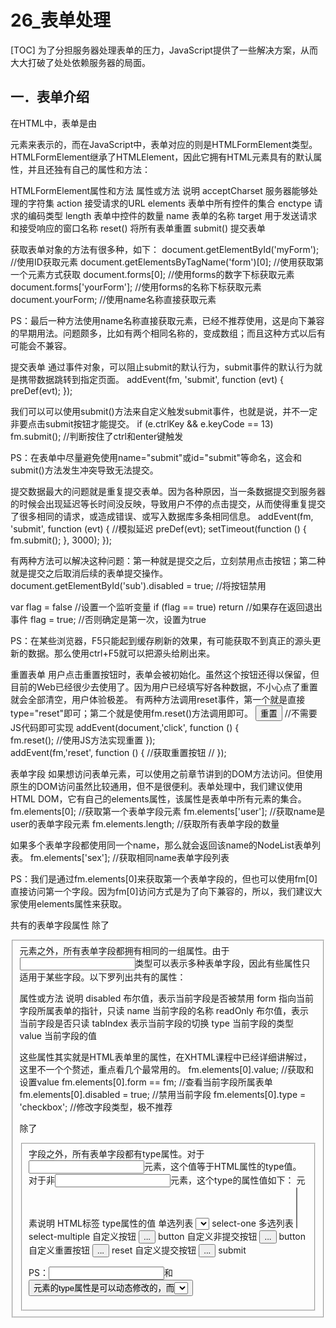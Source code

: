 # 26_表单处理
[TOC]
为了分担服务器处理表单的压力，JavaScript提供了一些解决方案，从而大大打破了处处依赖服务器的局面。 

## 一．表单介绍
在HTML中，表单是由<form>元素来表示的，而在JavaScript中，表单对应的则是HTMLFormElement类型。HTMLFormElement继承了HTMLElement，因此它拥有HTML元素具有的默认属性，并且还独有自己的属性和方法：

HTMLFormElement属性和方法
属性或方法	说明
acceptCharset	服务器能够处理的字符集
action	接受请求的URL
elements	表单中所有控件的集合
enctype	请求的编码类型
length	表单中控件的数量
name	表单的名称
target	用于发送请求和接受响应的窗口名称
reset()	将所有表单重置
submit()	提交表单

获取表单<form>对象的方法有很多种，如下：
document.getElementById('myForm');			//使用ID获取<form>元素
document.getElementsByTagName('form')[0];	//使用获取第一个元素方式获取	
document.forms[0];							//使用forms的数字下标获取元素
document.forms['yourForm'];					//使用forms的名称下标获取元素
document.yourForm;						//使用name名称直接获取元素

PS：最后一种方法使用name名称直接获取元素，已经不推荐使用，这是向下兼容的早期用法。问题颇多，比如有两个相同名称的，变成数组；而且这种方式以后有可能会不兼容。

提交表单
通过事件对象，可以阻止submit的默认行为，submit事件的默认行为就是携带数据跳转到指定页面。
	addEvent(fm, 'submit', function (evt) {
		preDef(evt);
	});

我们可以可以使用submit()方法来自定义触发submit事件，也就是说，并不一定非要点击submit按钮才能提交。
if (e.ctrlKey && e.keyCode == 13) fm.submit();	//判断按住了ctrl和enter键触发

PS：在表单中尽量避免使用name="submit"或id="submit"等命名，这会和submit()方法发生冲突导致无法提交。

提交数据最大的问题就是重复提交表单。因为各种原因，当一条数据提交到服务器的时候会出现延迟等长时间没反映，导致用户不停的点击提交，从而使得重复提交了很多相同的请求，或造成错误、或写入数据库多条相同信息。
	addEvent(fm, 'submit', function (evt) {			//模拟延迟
		preDef(evt);
		setTimeout(function () {
			fm.submit();
		}, 3000);
	});

有两种方法可以解决这种问题：第一种就是提交之后，立刻禁用点击按钮；第二种就是提交之后取消后续的表单提交操作。
document.getElementById('sub').disabled = true;	//将按钮禁用

var flag = false							//设置一个监听变量
if (flag == true) return						//如果存在返回退出事件
flag = true;								//否则确定是第一次，设置为true

PS：在某些浏览器，F5只能起到缓存刷新的效果，有可能获取不到真正的源头更新的数据。那么使用ctrl+F5就可以把源头给刷出来。

重置表单
用户点击重置按钮时，表单会被初始化。虽然这个按钮还得以保留，但目前的Web已经很少去使用了。因为用户已经填写好各种数据，不小心点了重置就会全部清空，用户体验极差。
有两种方法调用reset事件，第一个就是直接type="reset"即可；第二个就是使用fm.reset()方法调用即可。
<input type="reset" value="重置" />			//不需要JS代码即可实现
	addEvent(document,'click', function () {		
		fm.reset();							//使用JS方法实现重置
	});			
addEvent(fm,'reset', function () {				//获取重置按钮
//
});								

表单字段
如果想访问表单元素，可以使用之前章节讲到的DOM方法访问。但使用原生的DOM访问虽然比较通用，但不是很便利。表单处理中，我们建议使用HTML DOM，它有自己的elements属性，该属性是表单中所有元素的集合。
fm.elements[0];							//获取第一个表单字段元素
fm.elements['user'];							//获取name是user的表单字段元素
fm.elements.length;							//获取所有表单字段的数量

如果多个表单字段都使用同一个name，那么就会返回该name的NodeList表单列表。
fm.elements['sex'];							//获取相同name表单字段列表		

PS：我们是通过fm.elements[0]来获取第一个表单字段的，但也可以使用fm[0]直接访问第一个字段。因为fm[0]访问方式是为了向下兼容的，所以，我们建议大家使用elements属性来获取。

共有的表单字段属性
除了<fieldset>元素之外，所有表单字段都拥有相同的一组属性。由于<input>类型可以表示多种表单字段，因此有些属性只适用于某些字段。以下罗列出共有的属性：

属性或方法	说明
disabled	布尔值，表示当前字段是否被禁用
form	指向当前字段所属表单的指针，只读
name	当前字段的名称
readOnly	布尔值，表示当前字段是否只读
tabIndex	表示当前字段的切换
type	当前字段的类型
value	当前字段的值

这些属性其实就是HTML表单里的属性，在XHTML课程中已经详细讲解过，这里不一个个赘述，重点看几个最常用的。
fm.elements[0].value;						//获取和设置value
fm.elements[0].form == fm;					//查看当前字段所属表单
fm.elements[0].disabled = true;				//禁用当前字段
fm.elements[0].type = 'checkbox';				//修改字段类型，极不推荐

除了<fieldset>字段之外，所有表单字段都有type属性。对于<input>元素，这个值等于HTML属性的type值。对于非<input>元素，这个type的属性值如下：
元素说明	HTML标签	type属性的值
单选列表	<select>...</select>	select-one
多选列表	<select multiple>...</select>	select-multiple
自定义按钮	<button>...</button>	button
自定义非提交按钮	<button type="button">...</button>	button
自定义重置按钮	<button type="reset">...</button>	reset
自定义提交按钮	<button type="submit">...</button>	submit

PS：<input>和<button>元素的type属性是可以动态修改的，而<select>元素的type属性则是只读的。(在不必要的情况下，建议不修改type)。

共有的表单字段方法
每个表单字段都有两个方法：foucs()和blur()。
方法	说明
focus()	将焦点定位到表单字段里
blur()	从元素中将焦点移走

	fm.elements[0].focus();						//将焦点移入
	fm.elements[0].blur();						//将焦点移出

共有的表单字段事件
表单共有的字段事件有以下三种：
事件名	说明
blur	当字段失去焦点时触发
change	对于<input>和<textarea>元素，在改变value并失去焦点时触发；对于<select>元素，在改变选项时触发
focus	当前字段获取焦点时触发

	addEvent(textField, 'focus', function () {		//缓存blur和change再测试一下
		alert('Lee');
	});

PS：关于blur和change事件的关系，并没有严格的规定。在某些浏览器中，blur事件会先于change事件发生；而在其他浏览器中，则恰好相反。

## 二．文本框脚本
在HTML中，有两种方式来表现文本框：一种是单行文本框<input type="text">，一种是多行文本框<textarea>。虽然<input>在字面上有value值，而<textarea>却没有，但通过都可以通过value获取他们的值。
	var textField = fm.elements[0];
	var areaField = fm.elements[1];
	alert(textField.value + ',' + areaField.value);		//得到value值

PS：使用表单的value是最推荐使用的，它是HTML DOM中的属性，不建议使用标准DOM的方法。也就是说不要使用getAttribute()获取value值。原因很简单，对value属性的修改，不一定会反映在DOM中。

除了value值，还有一个属性对应的是defaultValue，可以得到原本的value值，不会因为值的改变而变化。
alert(textField.defaultValue);					//得到最初的value值

选择文本
使用select()方法，可以将文本框里的文本选中，并且将焦点设置到文本框中。
textField.select();							//选中文本框中的文本

选择部分文本
在使用文本框内容的时候，我们有时要直接选定部分文本，这个行为还没有标准。Firefox的解决方案是：setSelectionRange()方法。这个方法接受两个参数：索引和长度。
textField.setSelectionRange(0,1);						//选择第一个字符
textField.focus();									//焦点移入

	textField.setSelectionRange(0, textField.value.length);		//选择全部
	textField.focus();									//焦点移入	

除了IE，其他浏览器都支持这种写法(IE9+支持)，那么IE想要选择部分文本，可以使用IE的范围操作。
	var range = textField.createTextRange();		//创建一个文本范围对象
	range.collapse(true);						//将指针移到起点
	range.moveStart('character', 0);				//移动起点，character表示逐字移动
	range.moveEnd('character', 1);				//移动终点，同上
	range.select();								//焦点选定

PS：关于IE范围的详细讲解，我们将在今后的课程中继续讨论。并且W3C也有自己的范围。

//选择部分文本实现跨浏览器兼容
function selectText(text, start, stop) {
	if (text.setSelectionRange) {
		text.setSelectionRange(start, stop);
		text.focus();
	} else if (text.createTextRange) {
		var range = text.createTextRange();
		range.collapse(true);
		range.moveStart('character', start);
		range.moveEnd('character', stop - start);		//IE用终点减去起点得到字符数
		range.select();
	}
}

使用select事件，可以选中文本框文本后触发。
	addEvent(textField, 'select', function () {
		alert(this.value);						//IE事件需要传递this才可以这么写
	});

取得选择的文本
如果我们想要取得选择的那个文本，就必须使用一些手段。目前位置，没有任何规范解决这个问题。Firefox为文本框提供了两个属性：selectionStart和selectionEnd。
	addEvent(textField, 'select', function () {
		alert(this.value.substring(this.selectionStart, this.selectionEnd));
	});

除了IE，其他浏览器均支持这两个属性（IE9+已支持）。IE不支持，而提供了另一个方案：selection对象，属于document。这个对象保存着用户在整个文档范围内选择的文本信息。导致我们需要做浏览器兼容。
function getSelectText(text) {
	if (typeof text.selectionStart == 'number') {	//非IE
		return text.value.substring(text.selectionStart, text.selectionEnd);
	} else if (document.selection) {			//IE
		return document.selection.createRange().text;	//获取IE选择的文本
	}
}

PS：有一个最大的问题，就是IE在触发select事件的时候，在选择一个字符后立即触发，而其他浏览器是选择想要的字符释放鼠标键后才触发。所以，如果使用alert()的话，导致跨浏览器的不兼容。我们没有办法让浏览器行为保持统一，但可以通过不去使用alert()来解决。
	addEvent(textField, 'select', function () {
		//alert(getSelectText(this));				//导致用户行为结果不一致
		document.getElementById('box').innerHTML = getSelectText(this);
	});

过滤输入
为了使文本框输入指定的字符，我们必须对输入进的字符进行验证。有一种做法是判断字符是否合法，这是提交后操作的。那么我们还可以在提交前限制某些字符，还过滤输入。
	addEvent(areaField, 'keypress', function (evt) {
		var e = evt || window.event;
		var charCode = getCharCode(evt);			//得到字符编码
		if (!/\d/.test(String.fromCharCode(charCode)) && charCode > 8) {	//条件阻止默认
			preDef(evt);
		}
	});

PS：前半段条件判断只有数字才可以输入，导致常规按键，比如光标键、退格键、删除键等无法使用。部分浏览器比如Firfox，需要解放这些键，而非字符触发的编码均为0；在Safari3之前的浏览器，也会被阻止，而它对应的字符编码全部为8，所以最后就加上charCode > 8的判断即可。
PS：当然，这种过滤还是比较脆落的，我们还希望能够阻止裁剪、复制、粘贴和中文字符输入操作才能真正屏蔽掉这些。

如果要阻止裁剪、复制和粘贴，那么我们可以在剪贴板相关的事件上进行处理，JavaScript提供了六组剪贴板相关的事件：
事件名	说明
copy	在发生复制操作时触发
cut	在发生裁剪操作时触发
paste	在发生粘贴操作时触发
beforecopy	在发生复制操作前触发
beforecut	在发生裁剪操作前触发
beforepaste	在发生粘贴操作前触发

由于剪贴板没有标准，导致不同的浏览器有不同的解释。Safari、Chrome和Firefox中，凡是before前缀的事件，都需要在特定条件下触发。而IE则会在操作时之前触发带before前缀的事件。
如果我们想要禁用裁剪、复制、粘贴，那么只要阻止默认行为即可。
	addEvent(areaField, 'cut', function (evt) {		//阻止裁剪
		preDef(evt);
	});
	addEvent(areaField, 'copy', function (evt) {		//阻止复制
		preDef(evt);
	});
	addEvent(areaField, 'paste', function (evt) {		//阻止粘贴
		preDef(evt);
	});

当我们裁剪和复制的时候，我们可以访问剪贴板里的内容，但问题是FireFox，Opera浏览器不支持访问剪贴板。并且，不同的浏览器也有自己不同的理解。所以，这里我们就不在赘述。

最后一个问题影响到可能会影响输入的因素就是：输入法。我们知道，中文输入法，它的原理是在输入法面板上先存储文本，按下回车就写入英文文本，按下空格就写入中文文本。
有一种解决方案是通过CSS来禁止调出输入法：
style="ime-mode:disabled"					//CSS直接编写
areaField.style.imeMode = 'disabled';			//或在JS里设置也可以

PS：但我们也发先，Chrome浏览器却无法禁止输入法调出。所以，为了解决谷歌浏览器的问题，最好还要使用正则验证已输入的文本。
	addEvent(areaField, 'keyup', function (evt) {		//keyup弹起的时候
		this.value = this.value.replace(/[^\d]/g, '');	//把非数字都替换成空
	});

自动切换焦点
为了增加表单字段的易用性，很多字段在满足一定条件时(比如长度)，就会自动切换到下一个字段上继续填写。
	<input type="text" name="user1" maxlength="1" />	//只能写1个
	<input type="text" name="user2" maxlength="2" />	//只能写2个
	<input type="text" name="user3" maxlength="3" />	//只能写3个

	function tabForward (evt) {						
		var e = evt || window.event;
		var target = getTarget(evt);
		//判断当前长度是否和指定长度一致
		if (target.value.length == target.maxLength) {	
//遍历所有字段
			for (var i =0; i < fm.elements.length; i ++) {
//找到当前字段
				if (fm.elements[i] == target) {
//就把焦点移入下一个
					fm.elements[i + 1].focus();
//中途返回
					return;		
				}
			}
		}
	}

## 三．选择框脚本
选择框是通过<select>和<option>元素创建的，除了通用的一些属性和方法外，HTMLSelectElement类型还提供了如下的属性和方法：
HTMLSelectElement对象
属性/方法	说明
add(new,rel)	插入新元素，并指定位置
multiple	布尔值，是否允许多项选择
options	<option>元素的HTMLColletion集合
remove(index)	移除给定位置的选项
selectedIndex	基于0的选中项的索引，如果没有选中项，则值为-1
size	选择框中可见的行数

在DOM中，每个<option>元素都有一个HTMLOptionElement对象，以便访问数据，这个对象有如下一些属性：
HTMLOptionElement对象
属性	说明
index	当前选项在options集合中的索引
label	当前选项的标签
selected	布尔值，表示当前选项是否被选中
text	选项的文本
value	选项的值

var city = fm.elements['city'];					//HTMLSelectElement
alert(city.options);							//HTMLOptionsCollection
alert(city.options[0]);						//HTMLOptionElement
alert(city.type);							//select-one

PS：选择框里的type属性有可能是：select-one，也有可能是：select-multiple，这取决于HTML代码中有没有multiple属性。

alert(city.options[0].firstChild.nodeValue);		//上海t，获取text值，不推荐的做法
alert(city.options[0].getAttribute('value'));		//上海v，获取value值，不推荐的做法

alert(city.options[0].text);					//上海t，获取text值，推荐
alert(city.options[0].value);					//上海v，获取value值，推荐

PS：操作select时，最好使用HTML DOM，因为所有浏览器兼容的很好。而如果使用标准DOM，会因为不同的浏览器导致不同的结果。
PS：当选项没有value值的时候，IE会返回空字符串，其他浏览器会返回text值。

选择选项
对于只能选择一项的选择框，使用selectedIndex属性最为简单。
	addEvent(city, 'change', function () {
		alert(this.selectedIndex);					//得到当前选项的索引，从0开始
alert(this.options[this.selectedIndex].text);	//得到当前选项的text值
alert(this.options[this.selectedIndex].value);	//得到当前选项的value值
	});
PS：如果是多项选择，他始终返回的是第一个项。

city.selectedIndex = 1;						//设置selectedIndex可以定位某个索引

通过option的属性(布尔值)，也可以设置某个索引，设置为true即可。
city.options[0].selected = true;				//设置第一个索引

而selected和selectedIndex在用途上最大的区别是，selected是返回的布尔值，所以一般用于判断上；而selectedIndex是数值，一般用于设置和获取。
	addEvent(city, 'change', function () {
		if (this.options[2].selected == true) {		//判断第三个选项是否被选定
			alert('选择正确！');
		}
	});

添加选项
如需动态的添加选项我们有两种方案：DOM和Option构造函数。
	var option = document.createElement('option');
	option.appendChild(document.createTextNode('北京t'));
	option.setAttribute('value', '北京v')
	city.appendChild(option);

使用Option构造函数创建：
var option = new Option('北京t', '北京v');
city.appendChild(option);					//IE出现bug

使用add()方法来添加选项：
var option = new Option('北京t', '北京v');
city.add(option, 0);							//0，表示添加到第一位

PS：在DOM规定，add()中两个参数是必须的，如果不确定索引，那么第二个参数设置null即可，即默认移入最后一个选项。但这是IE中规定第二个参数是可选的，所以设置null表示放入不存在的位置，导致失踪，为了兼容性，我们传递undefined即可兼容。
city.add(option, null);						//IE不显示了
city.add(option, undefined);					//兼容了

移除选项
有三种方式可以移除某一个选项：DOM移除、remove()方法移除和null移除。
city.removeChild(city.options[0]);				//DOM移除
city.remove(0);							//remove()移除，推荐
city.options[0] = null;						//null移除

PS：当第一项移除后，下面的项，往上顶，所以不停的移除第一项，即可全部移除。

移动选项
如果有两个选择框，把第一个选择框里的第一项移到第二个选择框里，并且第一个选择框里的第一项被移除。
var city = fm.elements['city'];					//第一个选择框
var info = fm.elements['info'];				//第二个选择框
info.appendChild(city.options[0]);				//移动，被自我删除


排列选项
选择框提供了一个index属性，可以得到当前选项的索引值，和selectedIndex的区别是，一个是选择框对象的调用，一个是选项对象的调用。
var option1 = city.options[1];
city.insertBefore(option1, city.options[option1.index - 1]);		//往下移动移位

单选按钮
通过checked属性来获取单选按钮的值。
	for (var i = 0; i < fm.sex.length; i ++) {			//循环单选按钮
		if (fm.sex[i].checked == true) {			//遍历每一个找出选中的那个
			alert(fm.sex[i].value);				//得到值
		}
	}

PS：除了checked属性之外，单选按钮还有一个defaultChecked按钮，它获取的是原本的checked按钮对象，而不会因为checked的改变而改变。
	if (fm.sex[i].defaultChecked == true) {
		alert(fm.sex[i].value);
	}

复选按钮
通过checked属性来获取复选按钮的值。复选按钮也具有defaultChecked属性。
	var love = '';
	for (var i = 0; i < fm.love.length; i ++) {
		if (fm.love[i].checked == true) {
			love += fm.love[i].value;
		} 
	}
	alert(love);


